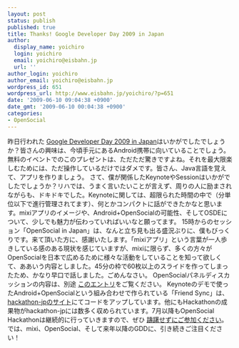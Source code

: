 ```yaml
---
layout: post
status: publish
published: true
title: Thanks! Google Developer Day 2009 in Japan
author:
  display_name: yoichiro
  login: yoichiro
  email: yoichiro@eisbahn.jp
  url: ''
author_login: yoichiro
author_email: yoichiro@eisbahn.jp
wordpress_id: 651
wordpress_url: http://www.eisbahn.jp/yoichiro/?p=651
date: '2009-06-10 09:04:38 +0900'
date_gmt: '2009-06-10 00:04:38 +0900'
categories:
- OpenSocial
---
```


昨日行われた
[Google Developer Day 2009 in Japan](http://code.google.com/intl/ja/events/developerday/2009/home.html)はいかがでしたでしょうか？皆さんの興味は、今頃手元にあるAndroid携帯に向いていることでしょう。無料のイベントでのこのプレゼントは、ただただ驚きですよね。それを最大限楽しむためには、ただ操作しているだけではダメです。皆さん、Java言語を覚えて、アプリを作りましょう。
さて、僕が関係したKeynoteやSessionはいかがでしたでしょうか？リハでは、うまく言いたいことが言えず、周りの人に励まされながらも、ドキドキでした。Keynoteに関しては、超限られた時間の中で（分単位以下で進行管理されてます）、何とかコンパクトに話ができたかなと思います。mixiアプリのイメージや、Android+OpenSocialの可能性、そしてOSDEについて、少しでも魅力が伝わっていればいいなと願ってます。
15時からのセッション「OpenSocial in Japan」は、なんと立ち見も出る盛況ぶりに、僕もびっくりです。来て頂いた方に、感謝いたします。「mixiアプリ」という言葉が一人歩きしている感のある現状を感じていますが、mixiに限らず、多くの方々がOpenSocialを日本で広めるために様々な活動をしていることを知って欲しくて、ああいう内容としました。45分の枠で60枚以上のスライドを作ってしまったため、かなり早口で話しました。ごめんなさい。
OpenSocialパネルディスカッションの内容は、別途
[このエントリ](http://www.eisbahn.jp/yoichiro/2009/06/opensocial_panel_discussion_in.html)をご覧ください。
Keynoteのデモで使ったAndroid+OpenSocialという組み合わせで作られている「Friend Sync」は、
[hackathon-jpのサイト](http://code.google.com/p/hackathon-jp/source/browse/#svn/trunk/Android20090320/Social/friendfeed)にてコードをアップしています。他にもHackathonの成果物がhackathon-jpには数多く収められています。7月以降もOpenSocial Hackathonは継続的に行っていきますので、ぜひ
[躊躇せずにご参加ください](http://www.eisbahn.jp/yoichiro/2009/06/opensocial_hackathon_1.html)。
では、mixi、OpenSocial、そして来年以降のGDDに、引き続きご注目ください！
